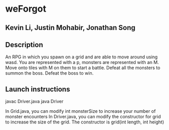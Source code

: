 # weForgot
## Kevin Li, Justin Mohabir, Jonathan Song
## Description
An RPG in which you spawn on a grid and are able to move around using wasd. You are represented with a p, monsters are represented with an M. Move onto tiles with M on them to start a battle. Defeat all the monsters to summon the boss. Defeat the boss to win.
## Launch instructions
javac Driver.java
java Driver

In Grid.java, you can modify int monsterSize to increase your number of monster encounters
In Driver.java, you can modify the constructor for grid to increase the size of the grid. The constructor is grid(int length, int height)
